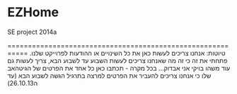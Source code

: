 EZHome
======

SE project 2014a 

===========================================================
טיוטות:
אנחנו צריכים לעשות כאן את כל השינויים או ההודעות לפרוייקט שלנו.
פתחתי את זה כי זה מה שאנחנו צריכים לעשות השבוע עד לשבוע הבא, צריך לעשות גם עוד משהו בויקי אני אבדוק...
בכל מקרה - תכתבו כאן כל אחד את הפרטים של הגיטהאב שלו כי אנחנו צריכים להעביר את הפרטים למרצה בתרגיל הגשה לשבוע הבא
(עד ה26.10.13)


